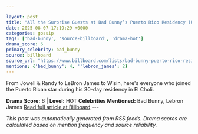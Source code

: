 ```yaml
---

layout: post
title: "All the Surprise Guests at Bad Bunny’s Puerto Rico Residency (Updating)"
date: 2025-08-07 17:19:29 +0000
categories: gossip
tags: ['bad-bunny', 'source-billboard', 'drama-hot']
drama_score: 6
primary_celebrity: bad_bunny
source: billboard
source_url: "https://www.billboard.com/lists/bad-bunny-puerto-rico-residency-surprise-guests/"
mentions: {'bad_bunny': 4, ''lebron_james': 2}
---
```


From Jowell & Randy to LeBron James to Wisin, here's everyone who joined the Puerto Rican star during his 30-day residency in El Choli.

**Drama Score:** 6 | **Level:** HOT **Celebrities Mentioned:** Bad Bunny, Lebron James [Read full article at Billboard](https://www.billboard.com/lists/bad-bunny-puerto-rico-residency-surprise-guests/) --- 

*This post was automatically generated from RSS feeds. Drama scores are calculated based on mention frequency and source reliability.*